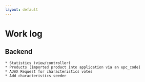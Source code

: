 ```yaml
---
layout: default
---
```


# Work log

## Backend

	* Statistics (view/controller)
	* Products (imported product into application via an upc_code)
	* AJAX Request for characteristics votes
	* Add characteristics seeder 
